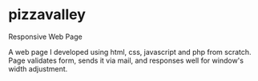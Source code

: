 # pizzavalley
Responsive Web Page

A web page I developed using html, css, javascript and php from scratch.
Page validates form, sends it via mail, and responses well for window's width adjustment.
